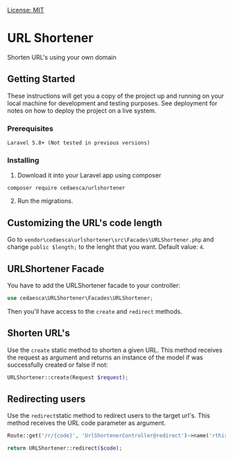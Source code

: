 [License: MIT](https://img.shields.io/badge/License-MIT-blue.svg)

# URL Shortener

Shorten URL's using your own domain

## Getting Started

These instructions will get you a copy of the project up and running on your local machine for development and testing purposes. See deployment for notes on how to deploy the project on a live system.

### Prerequisites

```
Laravel 5.8+ (Not tested in previous versions)
```

### Installing

1) Download it into your Laravel app using composer

```
composer require cedaesca/urlshortener
```

2) Run the migrations.

## Customizing the URL's code length

Go to `vendor\cedaesca\urlshortener\src\Facades\URLShortener.php` and change `public $length;` to the lenght that you want. Default value: `4`.

## URLShortener Facade

You have to add the URLShortener facade to your controller:
````php
use cedaesca\URLShortener\Facades\URLShortener;
````

Then you'll have access to the `create` and `redirect` methods.

## Shorten URL's

Use the `create` static method to shorten a given URL. This method receives the request as argument and returns an instance of the model if was successfully created or false if not:

````php
URLShortener::create(Request $request);
````

## Redirecting users

Use the `redirect`static method to redirect users to the target url's. This method receives the URL code parameter as argument.

````php
Route::get('/r/{code}', 'UrlShortenerController@redirect')->name('rthis');
````
````php
return URLShortener::redirect($code);
````
